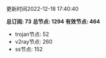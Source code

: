 更新时间2022-12-18 17:40:40

**总订阅: 73**
**总节点: 1294**
**有效节点: 464**
- trojan节点: 52
- v2ray节点: 260
- ss节点: 152
